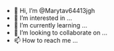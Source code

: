 - 👋 Hi, I’m @Marytav64413jgh
- 👀 I’m interested in ...
- 🌱 I’m currently learning ...
- 💞️ I’m looking to collaborate on ...
- 📫 How to reach me ...

<!---
Marytav64413jgh/Marytav64413jgh is a ✨ special ✨ repository because its `README.md` (this file) appears on your GitHub profile.
You can click the Preview link to take a look at your changes.
--->
